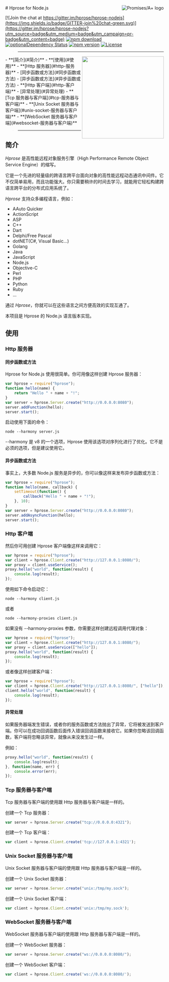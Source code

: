 <a href="https://promisesaplus.com/">
    <img src="https://promisesaplus.com/assets/logo-small.png" alt="Promises/A+ logo"
         title="Promises/A+ 1.1 compliant" align="right" />
</a>
# Hprose for Node.js

[![Join the chat at https://gitter.im/hprose/hprose-nodejs](https://img.shields.io/badge/GITTER-join%20chat-green.svg)](https://gitter.im/hprose/hprose-nodejs?utm_source=badge&utm_medium=badge&utm_campaign=pr-badge&utm_content=badge)
[![npm download](https://img.shields.io/npm/dm/hprose.svg)](https://www.npmjs.com/package/hprose)
[![optionalDependency Status](https://david-dm.org/hprose/hprose-nodejs/optional-status.svg)](https://david-dm.org/hprose/hprose-nodejs#info=optionalDependencies)
[![npm version](https://img.shields.io/npm/v/hprose.svg)](https://www.npmjs.com/package/hprose)
[![License](https://img.shields.io/npm/l/hprose.svg)](http://opensource.org/licenses/MIT)

>---
<img align="right" height="260" src="http://hprose.com/logo.png" />
- **[简介](#简介)**
- **[使用](#使用)**
    - **[Http 服务器](#http-服务器)**
        - [同步函数或方法](#同步函数或方法)
        - [异步函数或方法](#异步函数或方法)
    - **[Http 客户端](#http-客户端)**
        - [异常处理](#异常处理)
    - **[Tcp 服务器与客户端](#tcp-服务器与客户端)**
    - **[Unix Socket 服务器与客户端](#unix-socket-服务器与客户端)**
    - **[WebSocket 服务器与客户端](#websocket-服务器与客户端)**

>---

## 简介

*Hprose* 是高性能远程对象服务引擎（High Performance Remote Object Service Engine）的缩写。

它是一个先进的轻量级的跨语言跨平台面向对象的高性能远程动态通讯中间件。它不仅简单易用，而且功能强大。你只需要稍许的时间去学习，就能用它轻松构建跨语言跨平台的分布式应用系统了。

*Hprose* 支持众多编程语言，例如：

* AAuto Quicker
* ActionScript
* ASP
* C++
* Dart
* Delphi/Free Pascal
* dotNET(C#, Visual Basic...)
* Golang
* Java
* JavaScript
* Node.js
* Objective-C
* Perl
* PHP
* Python
* Ruby
* ...

通过 *Hprose*，你就可以在这些语言之间方便高效的实现互通了。

本项目是 Hprose 的 Node.js 语言版本实现。

## 使用

### Http 服务器

#### 同步函数或方法

Hprose for Node.js 使用很简单。你可用像这样创建 Hprose 服务器：

```javascript
var hprose = require("hprose");
function hello(name) {
    return "Hello " + name + "!";
}
var server = hprose.Server.create("http://0.0.0.0:8080");
server.addFunction(hello);
server.start();
```

启动使用下面的命令：

    node --harmony server.js

--harmony 是 v8 的一个选项，Hprose 使用该选项对序列化进行了优化。它不是必须的选项，但是建议使用它。

#### 异步函数或方法

事实上，大多数 Node.js 服务是异步的，你可以像这样来发布异步函数或方法：

```javascript
var hprose = require("hprose");
function hello(name, callback) {
    setTimeout(function() {
        callback("Hello " + name + "!");
    }, 10);
}
var server = hprose.Server.create("http://0.0.0.0:8080");
server.addAsyncFunction(hello);
server.start();
```

### Http 客户端

然后你可用创建 Hprose 客户端像这样来调用它：

```javascript
var hprose = require("hprose");
var client = hprose.Client.create("http://127.0.0.1:8080/");
var proxy = client.useService();
proxy.hello("world", function(result) {
    console.log(result);
});
```

使用如下命令启动它：

    node --harmony client.js

或者

    node --harmony-proxies client.js

如果没有 --harmony-proxies 参数，你需要这样创建远程调用代理对象：

```javascript
var hprose = require("hprose");
var client = hprose.Client.create("http://127.0.0.1:8080/");
var proxy = client.useService(["hello"]);
proxy.hello("world", function(result) {
    console.log(result);
});
```

或者像这样创建客户端：

```javascript
var hprose = require("hprose");
var client = hprose.Client.create("http://127.0.0.1:8080/", ["hello"]);
client.hello("world", function(result) {
    console.log(result);
});
```

#### 异常处理

如果服务器端发生错误，或者你的服务函数或方法抛出了异常，它将被发送到客户端。你可以在成功回调函数后面传入错误回调函数来接收它。如果你忽略该回调函数，客户端将忽略该异常，就像从来没发生过一样。

例如：

```javascript
proxy.hello("world", function(result) {
    console.log(result);
}, function(name, err) {
    console.error(err);
});
```

### Tcp 服务器与客户端

Tcp 服务器与客户端的使用跟 Http 服务器与客户端是一样的。

创建一个 Tcp 服务器：

```javascript
var server = hprose.Server.create("tcp://0.0.0.0:4321");
```

创建一个 Tcp 客户端：

```javascript
var client = hprose.Client.create('tcp://127.0.0.1:4321');
```
### Unix Socket 服务器与客户端

Unix Socket 服务器与客户端的使用跟 Http 服务器与客户端是一样的。

创建一个 Unix Socket 服务器：

```javascript
var server = hprose.Server.create("unix:/tmp/my.sock");
```

创建一个 Unix Socket 客户端：

```javascript
var client = hprose.Client.create('unix:/tmp/my.sock');
```

### WebSocket 服务器与客户端

WebSocket 服务器与客户端的使用跟 Http 服务器与客户端是一样的。

创建一个 WebSocket 服务器：

```javascript
var server = hprose.Server.create("ws://0.0.0.0:8080/");
```

创建一个 WebSocket 客户端：

```javascript
var client = hprose.Client.create('ws://0.0.0.0:8080/');
```
